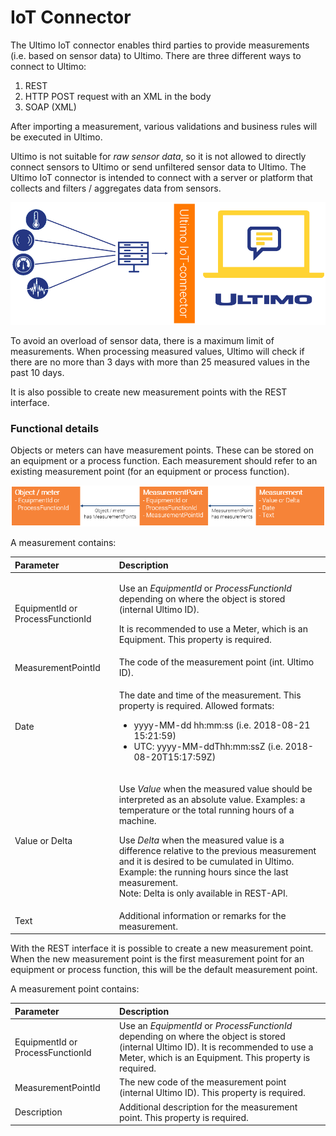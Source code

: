 # IoT Connector

The Ultimo IoT connector enables third parties to provide measurements \(i.e. based on sensor data\) to Ultimo. There are three different ways to connect to Ultimo:

1. REST
2. HTTP POST request with an XML in the body
3. SOAP \(XML\)

After importing a measurement, various validations and business rules will be executed in Ultimo.

Ultimo is not suitable for _raw sensor data_, so it is not allowed to directly connect sensors to Ultimo or send unfiltered sensor data to Ultimo. The Ultimo IoT connector is intended to connect with a server or platform that collects and filters / aggregates data from sensors.

![](../../../.gitbook/assets/2%20%282%29.png)

To avoid an overload of sensor data, there is a maximum limit of measurements. When processing measured values, Ultimo will check if there are no more than 3 days with more than 25 measured values in the past 10 days. 

It is also possible to create new measurement points with the REST interface.

### Functional details

Objects or meters can have measurement points. These can be stored on an equipment or a process function. Each measurement should refer to an existing measurement point \(for an equipment or process function\).

![](../../../.gitbook/assets/3%20%282%29.png)

A measurement contains:

<table>
  <thead>
    <tr>
      <th style="text-align:left">Parameter</th>
      <th style="text-align:left">Description</th>
    </tr>
  </thead>
  <tbody>
    <tr>
      <td style="text-align:left">EquipmentId or ProcessFunctionId</td>
      <td style="text-align:left">
        <p>Use an <em>EquipmentId</em> or <em>ProcessFunctionId</em> depending on where
          the object is stored (internal Ultimo ID).</p>
        <p>It is recommended to use a Meter, which is an Equipment. This property
          is required.</p>
      </td>
    </tr>
    <tr>
      <td style="text-align:left">MeasurementPointId</td>
      <td style="text-align:left">The code of the measurement point (int. Ultimo ID).</td>
    </tr>
    <tr>
      <td style="text-align:left">Date</td>
      <td style="text-align:left">
        <p>The date and time of the measurement. This property is required. Allowed
          formats:</p>
        <ul>
          <li>yyyy-MM-dd hh:mm:ss (i.e. 2018-08-21 15:21:59)</li>
          <li>UTC: yyyy-MM-ddThh:mm:ssZ (i.e. 2018-08-20T15:17:59Z)</li>
        </ul>
      </td>
    </tr>
    <tr>
      <td style="text-align:left">Value or Delta</td>
      <td style="text-align:left">
        <p>Use <em>Value</em> when the measured value should be interpreted as an absolute
          value. Examples: a temperature or the total running hours of a machine.</p>
        <p>Use <em>Delta</em> when the measured value is a difference relative to the
          previous measurement and it is desired to be cumulated in Ultimo. Example:
          the running hours since the last measurement.
          <br />Note: Delta is only available in REST-API.</p>
      </td>
    </tr>
    <tr>
      <td style="text-align:left">Text</td>
      <td style="text-align:left">Additional information or remarks for the measurement.</td>
    </tr>
  </tbody>
</table>

  
With the REST interface it is possible to create a new measurement point. When the new measurement point is the first measurement point for an equipment or process function, this will be the default measurement point.

A measurement point contains:

| Parameter | Description |
| :--- | :--- |
| EquipmentId or ProcessFunctionId | Use an _EquipmentId_ or _ProcessFunctionId_ depending on where the object is stored \(internal Ultimo ID\). It is recommended to use a Meter, which is an Equipment. This property is required. |
| MeasurementPointId | The new code of the measurement point \(internal Ultimo ID\). This property is required. |
| Description | Additional description for the measurement point. This property is required. |

